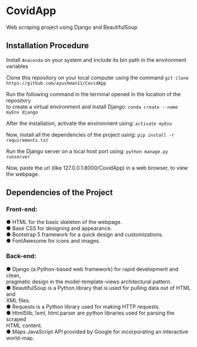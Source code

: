 # CovidApp
Web scraping project using Django and BeautifulSoup

## Installation Procedure

Install `Anaconda` on your system and include its bin path in the environment variables  

Clone this repository on your local computer using the command `git clone https://github.com/ayushman11/CovidApp`  

Run the following command in the terminal opened in the location of the repository\
to create a virtual environment and install Django:
`conda create --name myEnv django`  

After the installation, activate the environment using: `activate myEnv`  

Now, install all the dependencies of the project using: `pip install -r requirements.txt`  

Run the Django server on a local host port using: `python manage.py runserver`  

Now, paste the url (like 127.0.0.1:8000/CovidApp) in a web browser, to view the webpage.  

## Dependencies of the Project

  ### Front-end:
  ● HTML for the basic skeleton of the webpage.\
  ● Base CSS for designing and appearance.\
  ● Bootstrap 5 framework for a quick design and customizations.\
  ● FontAwesome for icons and images.  
  
  ### Back-end:
  ● Django (a Python-based web framework) for rapid development and clean,\
  pragmatic design in the model-template-views architectural pattern.\
  ● BeautifulSoup is a Python library that is used for pulling data out of HTML and\
  XML files.\
  ● Requests is a Python library used for making HTTP requests.\
  ● Html5lib, lxml, html.parser are python libraries used for parsing the scraped\
  HTML content.\
  ● Maps JavaScript API provided by Google for incorporating an interactive\
  world-map.
